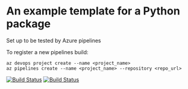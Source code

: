 # An example template for a Python package

Set up to be tested by Azure pipelines

To register a new pipelines build:

```
az devops project create --name <project_name>
az pipelines create --name <project_name> --repository <repo_url>
```

[![Build Status](https://dev.azure.com/jrper/python_project_template/_apis/build/status/jrper.python_project_template?branchName=master)](https://dev.azure.com/jrper/python_project_template/_build/latest?definitionId=3&branchName=master) [![Build Status](https://travis-ci.com/jrper/python_project_template.svg?branch=master)](https://travis-ci.com/jrper/python_project_template)
